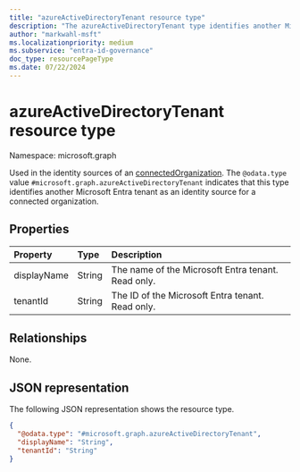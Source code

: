 ```yaml
---
title: "azureActiveDirectoryTenant resource type"
description: "The azureActiveDirectoryTenant type identifies another Microsoft Entra tenant as an identity source for a connected organization."
author: "markwahl-msft"
ms.localizationpriority: medium
ms.subservice: "entra-id-governance"
doc_type: resourcePageType
ms.date: 07/22/2024
---
```

# azureActiveDirectoryTenant resource type

Namespace: microsoft.graph


Used in the identity sources of an [connectedOrganization](connectedOrganization.md). The `@odata.type` value `#microsoft.graph.azureActiveDirectoryTenant` indicates that this type identifies another Microsoft Entra tenant as an identity source for a connected organization.

## Properties
|Property|Type|Description|
|:---|:---|:---|
|displayName|String|The name of the Microsoft Entra tenant. Read only. |
|tenantId|String|The ID of the Microsoft Entra tenant. Read only. |

## Relationships
None.
## JSON representation
The following JSON representation shows the resource type.
<!-- {
  "blockType": "resource",
  "@odata.type": "microsoft.graph.azureActiveDirectoryTenant",
  "baseType": "microsoft.graph.identitySource"
}
-->
``` json
{
  "@odata.type": "#microsoft.graph.azureActiveDirectoryTenant",
  "displayName": "String",
  "tenantId": "String"
}
```
